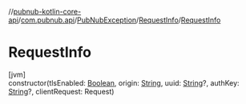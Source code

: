 //[pubnub-kotlin-core-api](../../../../index.md)/[com.pubnub.api](../../index.md)/[PubNubException](../index.md)/[RequestInfo](index.md)/[RequestInfo](-request-info.md)

# RequestInfo

[jvm]\
constructor(tlsEnabled: [Boolean](https://kotlinlang.org/api/latest/jvm/stdlib/kotlin-stdlib/kotlin/-boolean/index.html), origin: [String](https://kotlinlang.org/api/latest/jvm/stdlib/kotlin-stdlib/kotlin/-string/index.html), uuid: [String](https://kotlinlang.org/api/latest/jvm/stdlib/kotlin-stdlib/kotlin/-string/index.html)?, authKey: [String](https://kotlinlang.org/api/latest/jvm/stdlib/kotlin-stdlib/kotlin/-string/index.html)?, clientRequest: Request)

